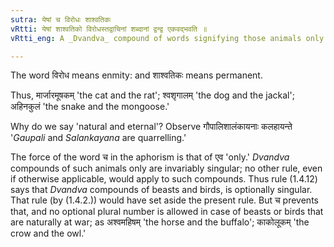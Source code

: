 ```yaml
---
sutra: येषां च विरोधः शाश्वतिकः
vRtti: येषां शाश्वतिको विरोधस्तद्वाचिनां शब्दानां द्वन्द्व एकवद्भवति ॥
vRtti_eng: A _Dvandva_ compound of words signifying those animals only among whom there is permanent enmity i.e, natural and eternal antipathy or quarrel, is singular.

---
```

The word विरोध means enmity: and शाश्वतिकः means permanent.

Thus, मार्जारमूषकम् 'the cat and the rat'; श्वशृगालम् 'the dog and the jackal'; अहिनकुलं 'the snake and the mongoose.'

Why do we say 'natural and eternal'? Observe गौपालिशालंकायनाः कलहायन्ते '_Gaupali_ and _Salankayana_ are quarrelling.'

The force of the word च in the aphorism is that of एव 'only.' _Dvandva_ compounds of such animals only are invariably singular; no other rule, even if otherwise applicable, would apply to such compounds. Thus rule (1.4.12) says that _Dvandva_ compounds of beasts and birds, is optionally singular. That rule (by (1.4.2.)) would have set aside the present rule. But च prevents that, and no optional plural number is allowed in case of beasts or birds that are naturally at war; as अश्वमहिषम् 'the horse and the buffalo'; काकोलूकम् 'the crow and the owl.'